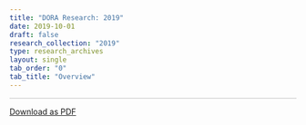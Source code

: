 ```yaml
---
title: "DORA Research: 2019"
date: 2019-10-01
draft: false
research_collection: "2019"
type: research_archives
layout: single
tab_order: "0"
tab_title: "Overview"
---
```


<div style="border:1px solid #ddd;">
<object data="infographic/2019-DORA-Report-Infographic-1.svg" type="image/svg+xml" style="width:100%;"></object>
<object data="infographic/2019-DORA-Report-Infographic-2.svg" type="image/svg+xml" style="width:100%;"></object>
</div>

[Download as PDF](infographic/2019-DORA-Report-Infographic.pdf)
